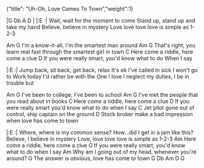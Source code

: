 {"title": "Uh-Oh, Love Comes To Town","weight":1}

|G Db A D |
|:E    :|
Wait, wait for the moment to come
Stand up, stand up and take my hand
Believe, believe in mystery
Love love love love is simple as 1-2-3

Am                         G
I'm a know-it-all, I'm the smartest man around
Am                                             G
That's right, you learn real fast through the smartest girl in town
C
Here come a riddle, here come a clue
D
If you were really smart, you'd know what to do
When I say

|:E    :|
Jump back, sit back, get back, relax
It's ok
I've called in sick I won't go to
Work today
I'd rather be with the
One I love
I neglect my duties, I be in trouble but

Am                    G
I've been to college, I've been to school
Am                           G
I've met the people that you read about in books
C
Here come a riddle, here come a clue
D
If you were really smart you'd know what to do when I say
C
Jet pilot gone out of control, ship captain on the ground
D
Stock broker make a bad impression when love has come to town

|:E    :|
Where, where is my common sense?
How...did I get in a jam like this?
Believe, I believe in mystery
Love, love love love is simple as 1-2-3
Am
Here come a riddle, here come a clue
G
If you were really smart, you'd know what to do when I say
Am
Why am I going out of my head, whenever you're around?
G
The answer is obvious, love has come to town
G    Db   Am   D   G
